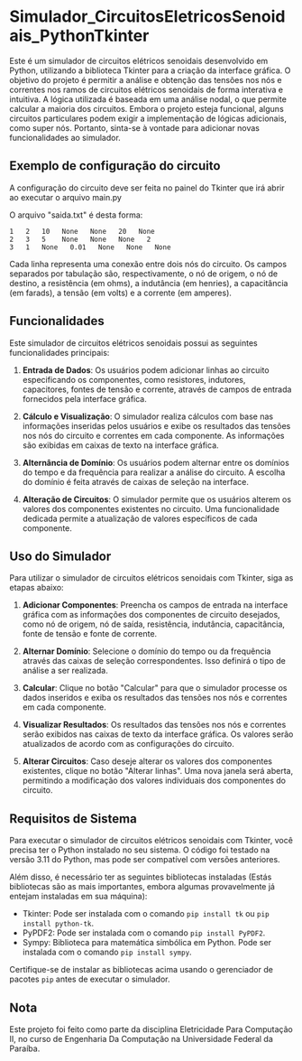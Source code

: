# Simulador_CircuitosEletricosSenoidais_PythonTkinter
Este é um simulador de circuitos elétricos senoidais desenvolvido em Python, utilizando a biblioteca Tkinter para a criação da interface gráfica. O objetivo do projeto é permitir a análise e obtenção das tensões nos nós e correntes nos ramos de circuitos elétricos senoidais de forma interativa e intuitiva. A lógica utilizada é baseada em uma análise nodal, o que permite calcular a maioria dos circuitos. Embora o projeto esteja funcional, alguns circuitos particulares podem exigir a implementação de lógicas adicionais, como super nós. Portanto, sinta-se à vontade para adicionar novas funcionalidades ao simulador.


## Exemplo de configuração do circuito

A configuração do circuito deve ser feita no painel do Tkinter que irá abrir ao executar o arquivo main.py

O arquivo "saida.txt" é desta forma:

```text
1   2   10   None   None   20   None
2   3   5    None   None   None   2
3   1   None   0.01   None   None   None
```

Cada linha representa uma conexão entre dois nós do circuito. Os campos separados por tabulação são, respectivamente, o nó de origem, o nó de destino, a resistência (em ohms), a indutância (em henries), a capacitância (em farads), a tensão (em volts) e a corrente (em amperes).



## Funcionalidades

Este simulador de circuitos elétricos senoidais possui as seguintes funcionalidades principais:

1. **Entrada de Dados**: Os usuários podem adicionar linhas ao circuito especificando os componentes, como resistores, indutores, capacitores, fontes de tensão e corrente, através de campos de entrada fornecidos pela interface gráfica.

2. **Cálculo e Visualização**: O simulador realiza cálculos com base nas informações inseridas pelos usuários e exibe os resultados das tensões nos nós do circuito e correntes em cada componente. As informações são exibidas em caixas de texto na interface gráfica.

3. **Alternância de Domínio**: Os usuários podem alternar entre os domínios do tempo e da frequência para realizar a análise do circuito. A escolha do domínio é feita através de caixas de seleção na interface.

4. **Alteração de Circuitos**: O simulador permite que os usuários alterem os valores dos componentes existentes no circuito. Uma funcionalidade dedicada permite a atualização de valores específicos de cada componente.

## Uso do Simulador

Para utilizar o simulador de circuitos elétricos senoidais com Tkinter, siga as etapas abaixo:

1. **Adicionar Componentes**: Preencha os campos de entrada na interface gráfica com as informações dos componentes de circuito desejados, como nó de origem, nó de saída, resistência, indutância, capacitância, fonte de tensão e fonte de corrente.

2. **Alternar Domínio**: Selecione o domínio do tempo ou da frequência através das caixas de seleção correspondentes. Isso definirá o tipo de análise a ser realizada.

3. **Calcular**: Clique no botão "Calcular" para que o simulador processe os dados inseridos e exiba os resultados das tensões nos nós e correntes em cada componente.

4. **Visualizar Resultados**: Os resultados das tensões nos nós e correntes serão exibidos nas caixas de texto da interface gráfica. Os valores serão atualizados de acordo com as configurações do circuito.

5. **Alterar Circuitos**: Caso deseje alterar os valores dos componentes existentes, clique no botão "Alterar linhas". Uma nova janela será aberta, permitindo a modificação dos valores individuais dos componentes do circuito.

## Requisitos de Sistema

Para executar o simulador de circuitos elétricos senoidais com Tkinter, você precisa ter o Python instalado no seu sistema. O código foi testado na versão 3.11 do Python, mas pode ser compatível com versões anteriores.

Além disso, é necessário ter as seguintes bibliotecas instaladas (Estás bibliotecas são as mais importantes, embora algumas provavelmente já entejam  instaladas em sua máquina):

- Tkinter: Pode ser instalada com o comando `pip install tk` ou `pip install python-tk`. 
- PyPDF2: Pode ser instalada com o comando `pip install PyPDF2`.
- Sympy: Biblioteca para matemática simbólica em Python. Pode ser instalada com o comando `pip install sympy`.

Certifique-se de instalar as bibliotecas acima usando o gerenciador de pacotes `pip` antes de executar o simulador.

## Nota

Este projeto foi feito como parte da disciplina Eletricidade Para Computação II, no curso de Engenharia Da Computação na Universidade Federal da Paraíba.

